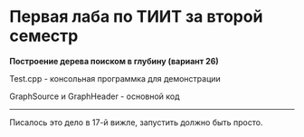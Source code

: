 # Первая лаба по ТИИТ за второй семестр

**Построение дерева поиском в глубину (вариант 26)**

Test.cpp - консольная программка для демонстрации

GraphSource и GraphHeader - основной код

------------

Писалось это дело в 17-й вижле, запустить должно быть просто.
